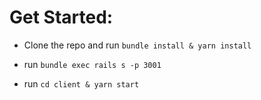 # Get Started:

* Clone the repo and run ```bundle install & yarn install```

* run ```bundle exec rails s -p 3001```

* run ```cd client & yarn start```

<!-- * Database creation

* Database initialization

* How to run the test suite

* Services (job queues, cache servers, search engines, etc.)

* Deployment instructions -->